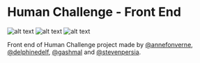 # Human Challenge - Front End

![alt text](https://forthebadge.com/images/badges/made-with-javascript.svg 'Made with JavaScript')
![alt text](https://forthebadge.com/images/badges/certified-snoop-lion.svg 'Certified by Snoop Lion')
![alt text](https://forthebadge.com/images/badges/contains-cat-gifs.svg 'Contains cat gifs')

Front end of Human Challenge project made by [@annefonverne](https://github.com/annefonverne), [@delphinedelf](https://github.com/delphinedelf), [@gashmal](https://github.com/gashmal) and [@stevenpersia](https://github.com/stevenpersia).
